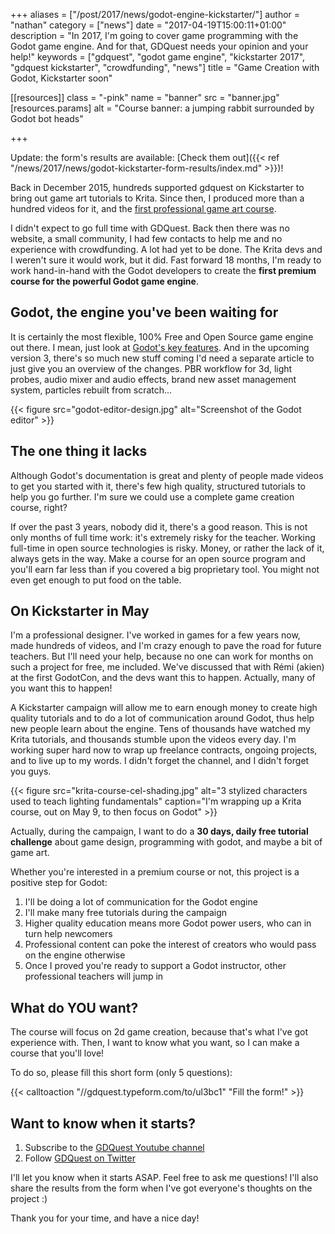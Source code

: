 +++
aliases = ["/post/2017/news/godot-engine-kickstarter/"]
author = "nathan"
category = ["news"]
date = "2017-04-19T15:00:11+01:00"
description = "In 2017, I'm going to cover game programming with the Godot game engine. And for that, GDQuest needs your opinion and your help!"
keywords = ["gdquest", "godot game engine", "kickstarter 2017", "gdquest kickstarter", "crowdfunding", "news"]
title = "Game Creation with Godot, Kickstarter soon"

[[resources]]
  class = "-pink"
  name = "banner"
  src = "banner.jpg"
  [resources.params]
    alt = "Course banner: a jumping rabbit surrounded by Godot bot heads"

+++

Update: the form's results are available: [Check them out]({{< ref "/news/2017/news/godot-kickstarter-form-results/index.md" >}})!

Back in December 2015, hundreds supported gdquest on Kickstarter to bring out game art tutorials to Krita. Since then, I produced more than a hundred videos for it, and the [first professional game art course](//gumroad.com/l/krita-game-art-tutorial-1).

I didn't expect to go full time with GDQuest. Back then there was no website, a small community, I had few contacts to help me and no experience with crowdfunding. A lot had yet to be done. The Krita devs and I weren't sure it would work, but it did. Fast forward 18 months, I'm ready to work hand-in-hand with the Godot developers to create the **first premium course for the powerful Godot game engine**.


## Godot, the engine you've been waiting for

It is certainly the most flexible, 100% Free and Open Source game engine out there. I mean, just look at [Godot's key features](//godotengine.org/features). And in the upcoming version 3, there's so much new stuff coming I'd need a separate article to just give you an overview of the changes. PBR workflow for 3d, light probes, audio mixer and audio effects, brand new asset management system, particles rebuilt from scratch...


{{< figure src="godot-editor-design.jpg" alt="Screenshot of the Godot editor" >}}



## The one thing it lacks

Although Godot's documentation is great and plenty of people made videos to get you started with it, there's few high quality, structured tutorials to help you go further. I'm sure we could use a complete game creation course, right?

If over the past 3 years, nobody did it, there's a good reason. This is not only months of full time work: it's extremely risky for the teacher. Working full-time in open source technologies is risky. Money, or rather the lack of it, always gets in the way. Make a course for an open source program and you'll earn far less than if you covered a big proprietary tool. You might not even get enough to put food on the table.


## On Kickstarter in May

I'm a professional designer. I've worked in games for a few years now, made hundreds of videos, and I'm crazy enough to pave the road for future teachers. But I'll need your help, because no one can work for months on such a project for free, me included. We've discussed that with Rémi (akien) at the first GodotCon, and the devs want this to happen. Actually, many of you want this to happen!

A Kickstarter campaign will allow me to earn enough money to create high quality tutorials and to do a lot of communication around Godot, thus help new people learn about the engine. Tens of thousands have watched my Krita tutorials, and thousands stumble upon the videos every day. I'm working super hard now to wrap up freelance contracts, ongoing projects, and to live up to my words. I didn't forget the channel, and I didn't forget you guys.

{{< figure src="krita-course-cel-shading.jpg" alt="3 stylized characters used to teach lighting fundamentals" caption="I'm wrapping up a Krita course, out on May 9, to then focus on Godot" >}}

Actually, during the campaign, I want to do a **30 days, daily free tutorial challenge** about game design, programming with godot, and maybe a bit of game art.

Whether you're interested in a premium course or not, this project is a positive step for Godot:

1. I'll be doing a lot of communication for the Godot engine
1. I'll make many free tutorials during the campaign
1. Higher quality education means more Godot power users, who can in turn help newcomers
1. Professional content can poke the interest of creators who would pass on the engine otherwise
1. Once I proved you're ready to support a Godot instructor, other professional teachers will jump in


## What do YOU want?

The course will focus on 2d game creation, because that's what I've got experience with. Then, I want to know what you want, so I can make a course that you'll love!

To do so, please fill this short form (only 5 questions):

{{< calltoaction "//gdquest.typeform.com/to/ul3bc1" "Fill the form!" >}}


## Want to know when it starts?

1. Subscribe to the [GDQuest Youtube channel](//www.youtube.com/c/Gdquest?sub_confirmation=1)
2. Follow [GDQuest on Twitter](//twitter.com/NathanGDQuest)

I'll let you know when it starts ASAP. Feel free to ask me questions! I'll also share the results from the form when I've got everyone's thoughts on the project :)

Thank you for your time, and have a nice day!
